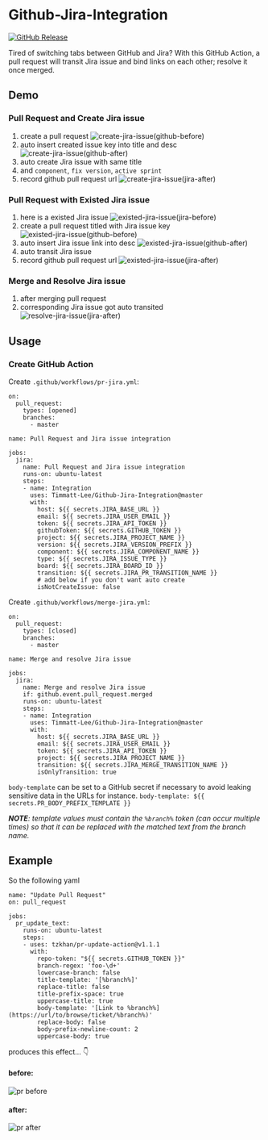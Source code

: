 # Github-Jira-Integration

[![GitHub Release](https://img.shields.io/github/release/tterb/PlayMusic.svg?style=flat)](https://github.com/Timmatt-Lee/Github-Jira-Integration/releases/latest)

Tired of switching tabs between GitHub and Jira? With this GitHub Action, a pull request will transit Jira issue and bind links on each other; resolve it once merged.

## Demo

### Pull Request and Create Jira issue

1. create a pull request
![create-jira-issue(github-before)](img/create-jira-issue(github-before).jpg)
1. auto insert created issue key into title and desc
![create-jira-issue(github-after)](img/create-jira-issue(github-after).jpg)
1. auto create Jira issue with same title
1. and `component`, `fix version`, `active sprint`
1. record github pull request url
![create-jira-issue(jira-after)](img/create-jira-issue(jira-after).jpg)

### Pull Request with Existed Jira issue

1. here is a existed Jira issue
![existed-jira-issue(jira-before)](img/existed-jira-issue(jira-before).jpg)
1. create a pull request titled with Jira issue key
![existed-jira-issue(github-before)](img/existed-jira-issue(github-before).jpg)
1. auto insert Jira issue link into desc
![existed-jira-issue(github-after)](img/existed-jira-issue(github-after).jpg)
1. auto transit Jira issue
1. record github pull request url
![existed-jira-issue(jira-after)](img/existed-jira-issue(jira-after).jpg)

### Merge and Resolve Jira issue

1. after merging pull request
1. corresponding Jira issue got auto transited
![resolve-jira-issue(jira-after)](img/resolve-jira-issue(jira-after).jpg)

## Usage

### Create GitHub Action

Create `.github/workflows/pr-jira.yml`:

```{yml}
on:
  pull_request:
    types: [opened]
    branches:
      - master

name: Pull Request and Jira issue integration

jobs:
  jira:
    name: Pull Request and Jira issue integration
    runs-on: ubuntu-latest
    steps:
    - name: Integration
      uses: Timmatt-Lee/Github-Jira-Integration@master
      with:
        host: ${{ secrets.JIRA_BASE_URL }}
        email: ${{ secrets.JIRA_USER_EMAIL }}
        token: ${{ secrets.JIRA_API_TOKEN }}
        githubToken: ${{ secrets.GITHUB_TOKEN }}
        project: ${{ secrets.JIRA_PROJECT_NAME }}
        version: ${{ secrets.JIRA_VERSION_PREFIX }}
        component: ${{ secrets.JIRA_COMPONENT_NAME }}
        type: ${{ secrets.JIRA_ISSUE_TYPE }}
        board: ${{ secrets.JIRA_BOARD_ID }}
        transition: ${{ secrets.JIRA_PR_TRANSITION_NAME }}
        # add below if you don't want auto create
        isNotCreateIssue: false
```

Create `.github/workflows/merge-jira.yml`:

```{yml}
on:
  pull_request:
    types: [closed]
    branches:
      - master

name: Merge and resolve Jira issue

jobs:
  jira:
    name: Merge and resolve Jira issue
    if: github.event.pull_request.merged
    runs-on: ubuntu-latest
    steps:
    - name: Integration
      uses: Timmatt-Lee/Github-Jira-Integration@master
      with:
        host: ${{ secrets.JIRA_BASE_URL }}
        email: ${{ secrets.JIRA_USER_EMAIL }}
        token: ${{ secrets.JIRA_API_TOKEN }}
        project: ${{ secrets.JIRA_PROJECT_NAME }}
        transition: ${{ secrets.JIRA_MERGE_TRANSITION_NAME }}
        isOnlyTransition: true
```

`body-template` can be set to a GitHub secret if necessary to avoid leaking sensitive data in the URLs for instance. `body-template: ${{ secrets.PR_BODY_PREFIX_TEMPLATE }}`

_**NOTE**: template values must contain the `%branch%` token (can occur multiple times) so that it can be replaced with the matched text from the branch name._

## Example

So the following yaml

```
name: "Update Pull Request"
on: pull_request

jobs:
  pr_update_text:
    runs-on: ubuntu-latest
    steps:
    - uses: tzkhan/pr-update-action@v1.1.1
      with:
        repo-token: "${{ secrets.GITHUB_TOKEN }}"
        branch-regex: 'foo-\d+'
        lowercase-branch: false
        title-template: '[%branch%]'
        replace-title: false
        title-prefix-space: true
        uppercase-title: true
        body-template: '[Link to %branch%](https://url/to/browse/ticket/%branch%)'
        replace-body: false
        body-prefix-newline-count: 2
        uppercase-body: true
```

produces this effect... :point_down:

#### before:
![pr before](img/pr-before.png)

#### after:
![pr after](img/pr-after.png)

